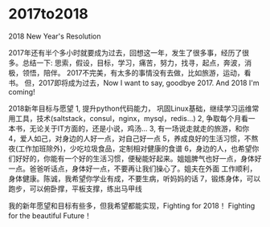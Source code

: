 # 2017to2018
2018 New Year's Resolution


2017年还有半个多小时就要成为过去，回想这一年，发生了很多事，经历了很多。总结一下: 思索，假设，目标，学习，痛苦，努力，找寻，起点，奔波，消极，领悟，陪伴。
2017不完美，有太多的事情没有去做，比如旅游，运动，看书。
但，2017即将成为过去，Now I want to say, goodbye 2017. And 2018 I'm coming!

2018新年目标与愿望
1, 提升python代码能力， 巩固Linux基础，继续学习运维常用工具，技术(saltstack，consul，nginx，mysql，redis...)
2, 争取每个月看一本书，无论关于IT方面的，还是小说，鸡汤...
3, 有一场说走就走的旅游，和你
4，爱人如己，对身边的人好一点，对自己好一点
5，养成良好的生活习惯，不熬夜(工作加班除外)，少吃垃圾食品，定制相对健康的食谱
6，身边的人，也希望你们好好的，你能有一个好的生活习惯，便秘能好起来。姐姐脾气也好一点，身体好一点。爸爸听话点，身体好一点，不要再让我们操心了。姐夫在外面
  工作顺利，身体健康。陈诚，我希望你学业有成，不要生病，听妈妈的话
7，锻炼身体，可以跑步，可以俯卧撑，平板支撑，练出马甲线

我的新年愿望和目标有些多，但我希望都能实现，Fighting for 2018！ Fighting for the beautiful Future！
